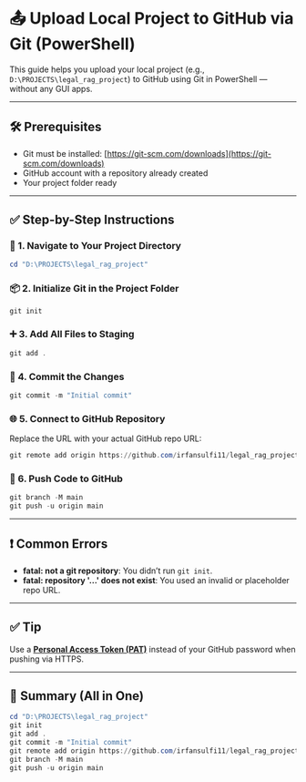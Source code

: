 
# 📤 Upload Local Project to GitHub via Git (PowerShell)

This guide helps you upload your local project (e.g., `D:\PROJECTS\legal_rag_project`) to GitHub using Git in PowerShell — without any GUI apps.

---

## 🛠 Prerequisites
- Git must be installed: [https://git-scm.com/downloads](https://git-scm.com/downloads)
- GitHub account with a repository already created
- Your project folder ready

---

## ✅ Step-by-Step Instructions

### 📁 1. Navigate to Your Project Directory
```powershell
cd "D:\PROJECTS\legal_rag_project"
```

### 📦 2. Initialize Git in the Project Folder
```powershell
git init
```

### ➕ 3. Add All Files to Staging
```powershell
git add .
```

### 💬 4. Commit the Changes
```powershell
git commit -m "Initial commit"
```

### 🌐 5. Connect to GitHub Repository
Replace the URL with your actual GitHub repo URL:
```powershell
git remote add origin https://github.com/irfansulfi11/legal_rag_project.git
```

### 🚀 6. Push Code to GitHub
```powershell
git branch -M main
git push -u origin main
```

---

## ❗ Common Errors
- **fatal: not a git repository**: You didn’t run `git init`.
- **fatal: repository '...' does not exist**: You used an invalid or placeholder repo URL.

---

## ✅ Tip
Use a **[Personal Access Token (PAT)](https://github.com/settings/tokens)** instead of your GitHub password when pushing via HTTPS.

---

## 🧠 Summary (All in One)
```powershell
cd "D:\PROJECTS\legal_rag_project"
git init
git add .
git commit -m "Initial commit"
git remote add origin https://github.com/irfansulfi11/legal_rag_project.git
git branch -M main
git push -u origin main
```
